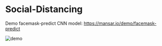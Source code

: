 # Social-Distancing

Demo facemask-predict CNN model: https://mansar.io/demo/facemask-predict

![demo](https://github.com/MuneebAnsari/Social-Distancing/assets/22268574/f0bb1a46-7878-4321-b4ff-02d4e732d819)
